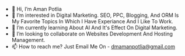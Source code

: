 - 👋 Hi, I’m Aman Potlia
- 👀 I’m interested in Digital Marketing. SEO, PPC, Blogging, And ORM Is My Favorite Topics In Which I Have Experiance And I Like To Work.
- 🌱 I’m currently learning About AI And It's Effect On Digital Marketing.
- 💞️ I’m looking to collaborate on Websites Development And Hosting Management.
- 📫 How to reach me? Just Email Me On - dmamanpotlia@gmail.com

<!---
amanpotlia365/amanpotlia365 is a ✨ special ✨ repository because its `README.md` (this file) appears on your GitHub profile.
You can click the Preview link to take a look at your changes.
--->
